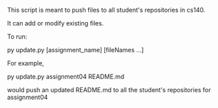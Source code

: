 This script is meant to push files to all student's repositories in cs140.

It can add or modify existing files. 

To run:

py update.py [assignment_name] [fileNames ...]

For example,

py update.py assignment04 README.md

would push an updated README.md to all the student's repositories for assignment04
